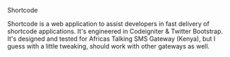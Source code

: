 Shortcode

Shortcode is a web application to assist developers in fast delivery of shortcode applications. It's engineered in Codeigniter & Twitter Bootstrap.
It's designed and tested for Africas Talking SMS Gateway (Kenya), but I guess with a little tweaking, should work with other gateways as well.
